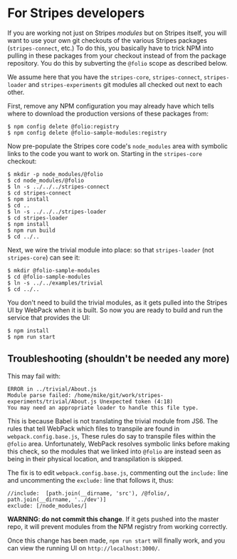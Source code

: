 # For Stripes developers

If you are working not just on Stripes _modules_ but on Stripes
itself, you will want to use your own git checkouts of the various
Stripes packages (`stripes-connect`, etc.) To do this, you basically
have to trick NPM into pulling in these packages from your checkout
instead of from the package repository. You do this by subverting the
`@folio` scope as described below.

We assume here that you have the
`stripes-core`,
`stripes-connect`,
`stripes-loader`
and
`stripes-experiments`
git modules all checked out next to each other. 

First, remove any NPM configuration you may already have which tells where
to download the production versions of these packages from:

	$ npm config delete @folio:registry
	$ npm config delete @folio-sample-modules:registry

Now pre-populate the Stripes core code's `node_modules` area with symbolic
links to the code you want to work on. Starting in the `stripes-core`
checkout:

	$ mkdir -p node_modules/@folio
	$ cd node_modules/@folio
	$ ln -s ../../../stripes-connect
	$ cd stripes-connect
	$ npm install
	$ cd ..
	$ ln -s ../../../stripes-loader
	$ cd stripes-loader
	$ npm install
	$ npm run build
	$ cd ../..

Next, we wire the trivial module into place: so that `stripes-loader`
(not `stripes-core`) can see it:

	$ mkdir @folio-sample-modules
	$ cd @folio-sample-modules
	$ ln -s ../../examples/trivial
	$ cd ../..

You don't need to build the trivial modules, as it gets pulled into the
Stripes UI by WebPack when it is built. So now you are ready to build
and run the service that provides the UI:

	$ npm install
	$ npm run start

## Troubleshooting (shouldn't be needed any more)

This may fail with:

	ERROR in ../trivial/About.js
	Module parse failed: /home/mike/git/work/stripes-experiments/trivial/About.js Unexpected token (4:18)
	You may need an appropriate loader to handle this file type.

This is because Babel is not translating the trivial module from JS6. The
rules that tell WebPack which files to transpile are found in
`webpack.config.base.js`, These rules do say to transpile files
within the `@folio` area. Unfortunately, WebPack resolves symbolic
links before making this check, so the modules that we linked into
`@folio` are instead seen as being in their physical location, and
transpilation is skipped.

The fix is to edit `webpack.config.base.js`, commenting out the
`include:` line and uncommenting the `exclude:` line that follows it,
thus:

	//include:  [path.join(__dirname, 'src'), /@folio/, path.join(__dirname, '../dev')]
	exclude: [/node_modules/]

**WARNING: do not commit this change**. If it gets pushed into the
master repo, it will prevent modules from the NPM registry from
working correctly.

Once this change has been made, `npm run start` will finally work, and
you can view the running UI on `http://localhost:3000/`.

